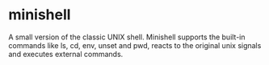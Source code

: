 # minishell
A small version of the classic UNIX shell. Minishell supports the built-in commands like ls, cd, env, unset and pwd, reacts to the original unix signals and executes external commands.




